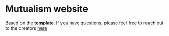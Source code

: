 # Mutualism website

Based on the [**template**](https://github.com/mmistakes/mm-github-pages-starter/generate). If you have questions, please feel free to reach out to the creators [here](https://atg-abhishek.github.io/mutualism) 

